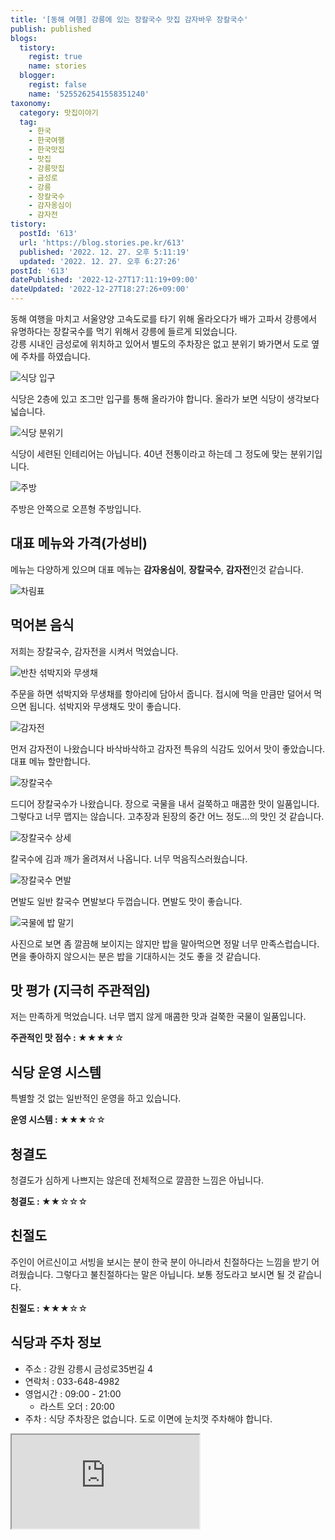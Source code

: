 ```yaml
---
title: '[동해 여행] 강릉에 있는 장칼국수 맛집 감자바우 장칼국수'
publish: published
blogs:
  tistory:
    regist: true
    name: stories
  blogger:
    regist: false
    name: '5255262541558351240'
taxonomy:
  category: 맛집이야기
  tag:
    - 한국
    - 한국여행
    - 한국맛집
    - 맛집
    - 강릉맛집
    - 금성로
    - 강릉
    - 장칼국수
    - 감자옹심이
    - 감자전
tistory:
  postId: '613'
  url: 'https://blog.stories.pe.kr/613'
  published: '2022. 12. 27. 오후 5:11:19'
  updated: '2022. 12. 27. 오후 6:27:26'
postId: '613'
datePublished: '2022-12-27T17:11:19+09:00'
dateUpdated: '2022-12-27T18:27:26+09:00'
---
```


동해 여행을 마치고 서울양양 고속도로를 타기 위해 올라오다가 배가 고파서 강릉에서 유명하다는 장칼국수를 먹기 위해서 강릉에 들르게 되었습니다.  
강릉 시내인 금성로에 위치하고 있어서 별도의 주차장은 없고 분위기 봐가면서 도로 옆에 주차를 하였습니다.

![식당 입구](./images/njo2_20221217_192447-01.jpeg)

식당은 2층에 있고 조그만 입구를 통해 올라가야 합니다. 올라가 보면 식당이 생각보다 넓습니다.

![식당 분위기](./images/njo2_20221217_185725-01.jpeg)

식당이 세련된 인테리어는 아닙니다. 40년 전통이라고 하는데 그 정도에 맞는 분위기입니다.

![주방](./images/njo2_20221217_190010-01.jpeg)

주방은 안쪽으로 오픈형 주방입니다.

## 대표 메뉴와 가격(가성비)

메뉴는 다양하게 있으며 대표 메뉴는 **감자옹심이**, **장칼국수**, **감자전**인것 같습니다.

![차림표](./images/njo2_20221217_185656-01.jpeg)

## 먹어본 음식

저희는 장칼국수, 감자전을 시켜서 먹었습니다.

![반찬 섞박지와 무생채](./images/njo2_20221217_185756-01.jpeg)

주문을 하면 섞박지와 무생채를 항아리에 담아서 줍니다. 접시에 먹을 만큼만 덜어서 먹으면 됩니다. 섞박지와 무생채도 맛이 좋습니다.

![감자전](./images/njo2_20221217_190219-01.jpeg)

먼저 감자전이 나왔습니다 바삭바삭하고 감자전 특유의 식감도 있어서 맛이 좋았습니다. 대표 메뉴 할만합니다.

![장칼국수](./images/njo2_20221217_190329-01.jpeg)

드디어 장칼국수가 나왔습니다. 장으로 국물을 내서 걸쭉하고 매콤한 맛이 일품입니다. 그렇다고 너무 맵지는 않습니다. 고추장과 된장의 중간 어느 정도...의 맛인 것 같습니다.

![장칼국수 상세](./images/njo2_20221217_190337-01.jpeg)

칼국수에 김과 깨가 올려져서 나옵니다. 너무 먹음직스러웠습니다.

![장칼국수 면발](./images/njo2_20221217_190409-01.jpeg)

면발도 일반 칼국수 면발보다 두껍습니다. 면발도 맛이 좋습니다.

![국물에 밥 말기](./images/njo2_20221217_191435-01.jpeg)

사진으로 보면 좀 깔끔해 보이지는 않지만 밥을 말아먹으면 정말 너무 만족스럽습니다. 면을 좋아하지 않으시는 분은 밥을 기대하시는 것도 좋을 것 같습니다.

## 맛 평가 (지극히 주관적임)

저는 만족하게 먹었습니다. 너무 맵지 않게 매콤한 맛과 걸쭉한 국물이 일품입니다.

<div className='alert alert-info'>
<b>주관적인 맛 점수 : </b> ★★★★☆
</div>

## 식당 운영 시스템

특별할 것 없는 일반적인 운영을 하고 있습니다.

<div className='alert alert-info'>
<b>운영 시스템 : </b> ★★★☆☆
</div>

## 청결도

청결도가 심하게 나쁘지는 않은데 전체적으로 깔끔한 느낌은 아닙니다.

<div className='alert alert-info'>
<b>청결도 : </b> ★★☆☆☆
</div>

## 친절도

주인이 어르신이고 서빙을 보시는 분이 한국 분이 아니라서 친절하다는 느낌을 받기 어려웠습니다. 그렇다고 불친절하다는 말은 아닙니다. 보통 정도라고 보시면 될 것 같습니다.

<div className='alert alert-info'>
<b>친절도 : </b> ★★★☆☆
</div>

## 식당과 주차 정보

- 주소 : 강원 강릉시 금성로35번길 4
- 연락처 : 033-648-4982
- 영업시간 : 09:00 - 21:00
  - 라스트 오더 : 20:00
- 주차 : 식당 주차장은 없습니다. 도로 이면에 눈치껏 주차해야 합니다.

<div className='embed-responsive embed-responsive-16by9'>
<iframe src='https://www.google.com/maps/embed?pb=!1m18!1m12!1m3!1d3154.5778616637613!2d128.89256373128703!3d37.75304655646589!2m3!1f0!2f0!3f0!3m2!1i1024!2i768!4f13.1!3m3!1m2!1s0x3561e5fbcff7a757%3A0xe43cce10a77db329!2z6rCQ7J6Q67CU7Jqw!5e0!3m2!1sko!2skr!4v1672128418845!5m2!1sko!2skr' className='embed-responsive-item' allowFullScreen></iframe>
</div>
